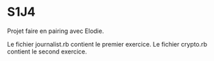 # S1J4

Projet faire en pairing avec Elodie.

Le fichier journalist.rb contient le premier exercice.
Le fichier crypto.rb contient le second exercice.
